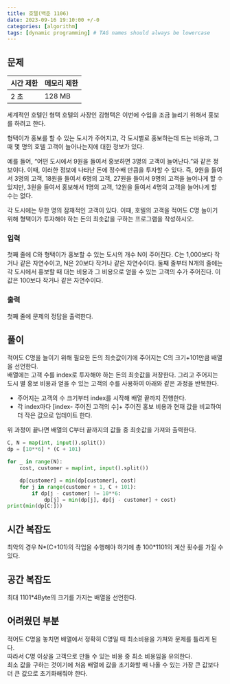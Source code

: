 ```yaml
---
title: 호텔(백준 1106)
date: 2023-09-16 19:10:00 +/-0
categories: [algorithm]
tags: [dynamic programming] # TAG names should always be lowercase
---
```


## 문제

| 시간 제한 | 메모리 제한 |
| --------- | ----------- |
| 2 초      | 128 MB      |

세계적인 호텔인 형택 호텔의 사장인 김형택은 이번에 수입을 조금 늘리기 위해서 홍보를 하려고 한다.

형택이가 홍보를 할 수 있는 도시가 주어지고, 각 도시별로 홍보하는데 드는 비용과, 그 때 몇 명의 호텔 고객이 늘어나는지에 대한 정보가 있다.

예를 들어, “어떤 도시에서 9원을 들여서 홍보하면 3명의 고객이 늘어난다.”와 같은 정보이다. 이때, 이러한 정보에 나타난 돈에 정수배 만큼을 투자할 수 있다. 즉, 9원을 들여서 3명의 고객, 18원을 들여서 6명의 고객, 27원을 들여서 9명의 고객을 늘어나게 할 수 있지만, 3원을 들여서 홍보해서 1명의 고객, 12원을 들여서 4명의 고객을 늘어나게 할 수는 없다.

각 도시에는 무한 명의 잠재적인 고객이 있다. 이때, 호텔의 고객을 적어도 C명 늘이기 위해 형택이가 투자해야 하는 돈의 최솟값을 구하는 프로그램을 작성하시오.

### 입력

첫째 줄에 C와 형택이가 홍보할 수 있는 도시의 개수 N이 주어진다. C는 1,000보다 작거나 같은 자연수이고, N은 20보다 작거나 같은 자연수이다. 둘째 줄부터 N개의 줄에는 각 도시에서 홍보할 때 대는 비용과 그 비용으로 얻을 수 있는 고객의 수가 주어진다. 이 값은 100보다 작거나 같은 자연수이다.

### 출력

첫째 줄에 문제의 정답을 출력한다.

## 풀이

적어도 C명을 늘이기 위해 필요한 돈의 최솟값이기에 주어지는 C의 크기+101만큼 배열을 선언한다.  
배열에는 고객 수를 index로 투자해야 하는 돈의 최솟값을 저장한다.
그리고 주어지는 도시 별 홍보 비용과 얻을 수 있는 고객의 수를 사용하여 아래와 같은 과정을 반복한다.

- 주어지는 고객의 수 크기부터 index를 시작해 배열 끝까지 진행한다.
- 각 index마다 [index- 주어진 고객의 수]+ 주어진 홍보 비용과 현재 값을 비교하여 더 작은 값으로 업데이트 한다.

위 과정이 끝나면 배열의 C부터 끝까지의 값들 중 최솟값을 가져와 출력한다.

```python
C, N = map(int, input().split())
dp = [10**6] * (C + 101)

for _ in range(N):
    cost, customer = map(int, input().split())

    dp[customer] = min(dp[customer], cost)
    for j in range(customer + 1, C + 101):
        if dp[j - customer] != 10**6:
            dp[j] = min(dp[j], dp[j - customer] + cost)
print(min(dp[C:]))
```

## 시간 복잡도

최악의 경우 N\*(C+101)의 작업을 수행해야 하기에 총 100\*1101의 계산 횟수를 가질 수 있다.

## 공간 복잡도

최대 1101\*4Byte의 크기를 가지는 배열을 선언한다.

## 어려웠던 부분

적어도 C명을 놓치면 배열에서 정확히 C명일 때 최소비용을 가져와 문제를 틀리게 된다.  
따라서 C명 이상을 고객으로 만들 수 있는 비용 중 최소 비용임을 유의한다.  
최소 값을 구하는 것이기에 처음 배열에 값을 초기화할 때 나올 수 있는 가장 큰 값보다 더 큰 값으로 초기화해줘야 한다.
